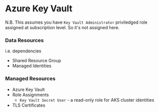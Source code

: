 # Azure Key Vault

N.B. This assumes you have `Key Vault Administrator` priviledged role assigned at subscription level. So it's not assigned here.

### Data Resources

i.e. dependencies

* Shared Resource Group
* Managed Identities

### Managed Resources

* Azure Key Vault
* Role Assignments
  * `Key Vault Secret User` - a read-only role for AKS cluster identities  
* TLS Certificates